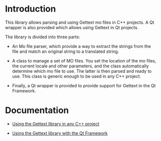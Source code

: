 Introduction
============

This library allows parsing and using Gettext mo files in C++ projects. A Qt wrapper is also provided which allows using Gettext in Qt projects.

The library is divided into three parts:

  * An Mo file parser, which provide a way to extract the strings from the file and match an original string to a translated string.

  * A class to manage a set of MO files. You set the location of the mo files, the current locale and other parameters, and the class automatically determine which mo file to use. The latter is then parsed and ready to use. This class is generic enough to be used in any C++ project.
 
  * Finally, a Qt wrapper is provided to provide support for Gettext in the Qt Framework.

Documentation
=============

  * [Using the Gettext library in any C++ project](https://github.com/laurent22/simple-gettext/wiki/Using-The-Gettext-Library-In-Standard-Cpp-Projects)

  * [Using the Gettext library with the Qt Framework](https://github.com/laurent22/simple-gettext/wiki/Setting-Up-The-Gettext-Library-For-Qt)